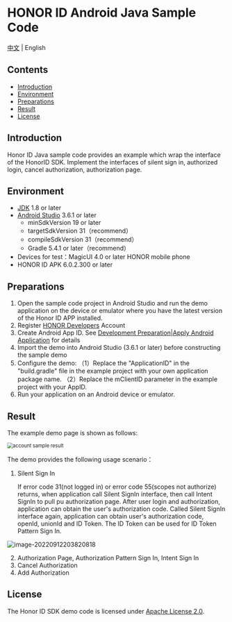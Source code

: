# HONOR ID Android Java Sample Code

[中文](README_ZH.md) | English



## Contents

* [Introduction](#Introduction)
* [Environment](#Environment)
* [Preparations](#Preparations)
* [Result](#Result)
* [License](#License)



## Introduction

Honor ID Java sample code provides an example which wrap the interface of the HonorID SDK.  Implement the interfaces of silent sign in, authorized login, cancel authorization, authorization page.



## Environment

- [JDK](https://www.oracle.com/java/technologies/javase-downloads.html) 1.8 or later
- [Android Studio](https://developer.android.com/studio) 3.6.1 or later
  - minSdkVersion 19 or later
  - targetSdkVersion 31（recommend）
  - compileSdkVersion 31（recommend）
  - Gradle 5.4.1 or later（recommend）
- Devices for test：MagicUI 4.0 or later HONOR mobile phone
- HONOR ID APK 6.0.2.300 or later



## Preparations

1. Open the sample code project in Android Studio and run the demo application on the device or emulator where you have the latest version of the Honor ID APP installed.
2. Register [HONOR Developers](https://developer.hihonor.com/cn/) Account
3. Create Android App ID. See [Development Preparation|Apply Android Application](https://developer.hihonor.com/cn/kitdoc?category=base&kitId=11001&navigation=guides&docId=android-apply-application.md) for details
4. Import the demo into Android Studio (3.6.1 or later) before constructing the sample demo
5. Configure the demo:
   （1）Replace the "ApplicationID" in the "build.gradle" file in the example project with your own application package name.
   （2）Replace the mClientID parameter in the example project with your AppID.
6. Run your application on an Android device or emulator.



## Result

The example demo page is shown as follows:

<img src="E:/HonorIDDemo/images/honoriddemo.png" alt="account sample result" style="zoom: 80%;" />

The demo provides the following usage scenario：

1. Silent Sign In

   If error code 31(not logged in) or error code 55(scopes not authorize) returns, when application call Silent SignIn interface,  then call Intent SignIn to pull pu authorization page. After user login and authorization, application can obtain the user's authorization code. Called Silent SignIn interface again, application can obtain user's authorization code, openId, unionId and ID Token. The ID Token can be used for ID Token Pattern Sign In.

![image-20220912203820818](E:/HonorIDDemo/images/silentsignin.png)

2. Authorization Page, Authorization Pattern Sign In, Intent Sign In
3. Cancel Authorization
4. Add Authorization



## License

The Honor ID SDK demo code is licensed under [Apache License 2.0](http://www.apache.org/licenses/LICENSE-2.0).